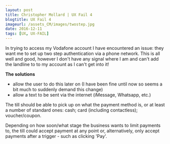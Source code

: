 ```yaml
---
layout: post
title: Christopher Mollard | UX Fail 4
blogtitle: UX Fail 4
imageurl: /assets_CM/images/twostep.jpg
date: 2016-12-11
tags: [UX, UX-FAIL]
---
```

<p>
In trying to access my Vodafone account I have encountered an issue: they want me to set up two step authentication via a phone network. This is all well and good, however I don't have any signal where I am and can't add the landline to to my account as I can't get into it!
</p>
<p>
<strong>
The solutions
</strong>
</p>
<ul>
<li>
allow the user to do this later on (I have been fine until now so seems a bit much to suddenly demand this change)
</li>
<li>
allow a text to be sent via the internet (iMessage, Whatsapp, etc.)
</li>
</ul>
<p>
The till should be able to pick up on what the payment method is, or at least a number of standard ones: cash; card (including contactless); voucher/coupon.
</p>
<p>
Depending on how soon/what stage the business wants to limit payments to, the till could accept payment at any point or, alternatively, only accept payments after a trigger - such as clicking 'Pay'. 
</p>